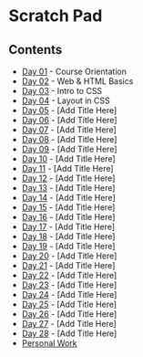 # Scratch Pad

## Contents

* [Day 01](Day01) - Course Orientation
* [Day 02](Day02) - Web & HTML Basics
* [Day 03](Day03) - Intro to CSS
* [Day 04](Day04) - Layout in CSS
* [Day 05](Day05) - [Add Title Here]
* [Day 06](Day06) - [Add Title Here]
* [Day 07](Day07) - [Add Title Here]
* [Day 08](Day08) - [Add Title Here]
* [Day 09](Day09) - [Add Title Here]
* [Day 10](Day10) - [Add Title Here]
* [Day 11](Day11) - [Add Title Here]
* [Day 12](Day12) - [Add Title Here]
* [Day 13](Day13) - [Add Title Here]
* [Day 14](Day14) - [Add Title Here]
* [Day 15](Day15) - [Add Title Here]
* [Day 16](Day16) - [Add Title Here]
* [Day 17](Day17) - [Add Title Here]
* [Day 18](Day18) - [Add Title Here]
* [Day 19](Day19) - [Add Title Here]
* [Day 20](Day20) - [Add Title Here]
* [Day 21](Day21) - [Add Title Here]
* [Day 22](Day22) - [Add Title Here]
* [Day 23](Day23) - [Add Title Here]
* [Day 24](Day24) - [Add Title Here]
* [Day 25](Day25) - [Add Title Here]
* [Day 26](Day26) - [Add Title Here]
* [Day 27](Day27) - [Add Title Here]
* [Day 28](Day28) - [Add Title Here]
* [Personal Work](Personal)
